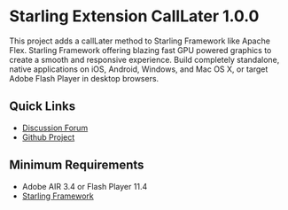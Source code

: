 # Starling Extension CallLater 1.0.0

This project adds a callLater method to Starling Framework like Apache Flex. Starling Framework offering blazing fast GPU powered graphics to create a smooth and responsive experience. Build completely standalone, native applications on iOS, Android, Windows, and Mac OS X, or target Adobe Flash Player in desktop browsers.

## Quick Links

* [Discussion Forum](http://forum.starling-framework.org/)
* [Github Project](https://github.com/pol2095/starling-extensions-CallLater)

## Minimum Requirements

* Adobe AIR 3.4 or Flash Player 11.4
* [Starling Framework](http://gamua.com/starling/)
